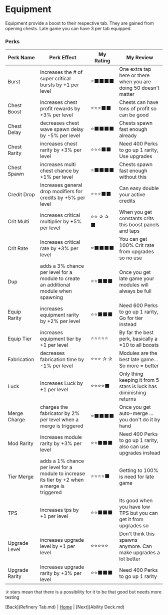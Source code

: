 # Equipment
Equipment provide a boost to their respective tab. They are gained from opening chests.
Late game you can have 3 per tab equipped. 


### Perks
| Perk Name  | Perk Effect | My Rating  | My Review |
| ------------- | ------------- | ------------- | ------------- |
| Burst | Increases the # of super critical bursts by +1 per level | ⭐⬛⬛⬛⬛ | One extra tap here or there when you are doing 50 doesn't matter |
| Chest Boost | increases chest profit rewards by +3% per level | ⭐⭐⭐⬛⬛ | Chests can have tons of profit so can be good |
| Chest Delay | decreases chest wave spawn delay by -5% per level | ⭐⬛⬛⬛⬛ | Chests spawn fast enough already |
| Chest Rarity |increases chest rarity by +3% per level | ⭐⭐⭐⬛⬛ | Need 400 Perks to go up 1 rarity, Use upgrades |
| Chest Spawn |increases multi chest chance by +1% per level | ⭐⬛⬛⬛⬛ | Chests spawn fast enough without this |
| Credit Drop | Increases general drop modifiers for credits  by +5% per level | ⭐⭐⭐⬛⬛ | Can easy double your active credits |
| Crit Multi | increases critical multiplier by +5% per level | ⭐⭐ ✰ ✰ ⬛ | When you get constants crits this boost panels and taps |
| Crit Rate | Increases critical rate by +3% per level | ⭐⬛⬛⬛⬛ | You can get 100% Crit rate from upgrades so no use |
| Dup | adds a 3% chance per level for a module to create an additional module when spawning | ⭐⭐⬛⬛⬛ | Once you get late game your modules will always be full|
| Equip Rarity | increases equipment rarity by +2% per level | ⭐⭐⬛⬛⬛ | Need 600 Perks to go up 1 rarity, Go for tier instead |
| Equip Tier | increases equipment tier by +1 per level | ⭐⭐⭐⭐⭐ | By far the best perk, basically a *10 to all boosts |
| Fabrication | decreases fabrication time by -1% per level | ⭐⭐⭐ ✰ ✰ | Modules are the best late game... So more = better |
| Luck | Increases Luck by +1 per level | ⭐⭐⭐⭐⬛  | Only thing keeping it from 5 stars is luck has diminishing returns  | 
| Merge Charge | charges the fabricator by 2% per level when a merge is triggered | ⭐⬛⬛⬛⬛ | Once you get auto-merge ... you don't do it by hand |
| Mod Rarity | Increases module rarity by +3% per level | ⭐⭐⬛⬛⬛ | Need 400 Perks to go up 1 rarity, also can use upgrades instead |
| Tier Merge | adds a 1% chance per level for a module to increase its tier by +2 when a merge is triggered | ⭐⭐⭐⭐⬛ | Getting to 100% is need for late game | 
| TPS | Increases tps by +1 per level | ⭐⭐⬛⬛⬛ | Its good when you have low TPS but you can get it from upgrades so |
| Upgrade Level | increases upgrade level by +1 per level | ⭐⭐⭐⭐⭐ | Don't think this spawns anymore. Can make upgrades a lot better |
| Upgrade Rarity | Increases upgrade rarity by +3% per level |⭐⭐⬛⬛⬛ | Need 400 Perks to go up 1 rarity |  

✰ stars mean that there is a possibility for it to be that good but needs more testing


[Back](Refinery Tab.md) | [Home](../README.md) | [Next](Ability Deck.md)